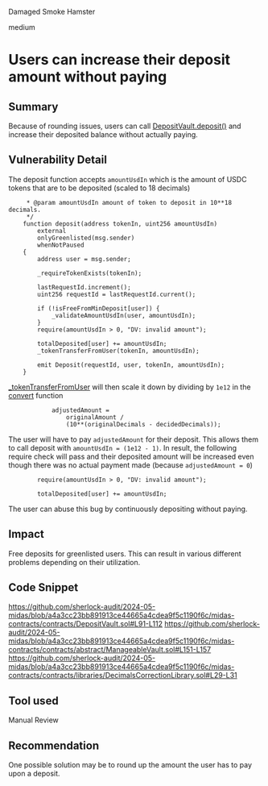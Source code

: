 Damaged Smoke Hamster

medium

# Users can increase their deposit amount without paying

## Summary
Because of rounding issues, users can call [DepositVault.deposit()](https://github.com/sherlock-audit/2024-05-midas/blob/a4a3cc23bb891913ce44665a4cdea9f5c1190f6c/midas-contracts/contracts/DepositVault.sol#L91-L112) and increase their deposited balance without actually paying.

## Vulnerability Detail
The deposit function accepts `amountUsdIn` which is the amount of USDC tokens that are to be deposited (scaled to 18 decimals)
```solidity
     * @param amountUsdIn amount of token to deposit in 10**18 decimals.
     */
    function deposit(address tokenIn, uint256 amountUsdIn)
        external
        onlyGreenlisted(msg.sender)
        whenNotPaused
    {
        address user = msg.sender;

        _requireTokenExists(tokenIn);

        lastRequestId.increment();
        uint256 requestId = lastRequestId.current();

        if (!isFreeFromMinDeposit[user]) {
            _validateAmountUsdIn(user, amountUsdIn);
        }
        require(amountUsdIn > 0, "DV: invalid amount");

        totalDeposited[user] += amountUsdIn;
        _tokenTransferFromUser(tokenIn, amountUsdIn);

        emit Deposit(requestId, user, tokenIn, amountUsdIn);
    }
```

[_tokenTransferFromUser](https://github.com/sherlock-audit/2024-05-midas/blob/a4a3cc23bb891913ce44665a4cdea9f5c1190f6c/midas-contracts/contracts/abstract/ManageableVault.sol#L151-L157) will then scale it down by dividing by `1e12` in the [convert](https://github.com/sherlock-audit/2024-05-midas/blob/a4a3cc23bb891913ce44665a4cdea9f5c1190f6c/midas-contracts/contracts/libraries/DecimalsCorrectionLibrary.sol#L29-L31) function
```solidity
            adjustedAmount =
                originalAmount /
                (10**(originalDecimals - decidedDecimals));
```

The user will have to pay `adjustedAmount` for their deposit. This allows them to call deposit with `amountUsdIn = (1e12 - 1)`.
In result, the following require check will pass and their deposited amount will be increased even though there was no actual payment made (because `adjustedAmount = 0`)
```solidity
        require(amountUsdIn > 0, "DV: invalid amount");

        totalDeposited[user] += amountUsdIn;
```

The user can abuse this bug by continuously depositing without paying.
## Impact
Free deposits for greenlisted users. This can result in various different problems depending on their utilization.
## Code Snippet
https://github.com/sherlock-audit/2024-05-midas/blob/a4a3cc23bb891913ce44665a4cdea9f5c1190f6c/midas-contracts/contracts/DepositVault.sol#L91-L112
https://github.com/sherlock-audit/2024-05-midas/blob/a4a3cc23bb891913ce44665a4cdea9f5c1190f6c/midas-contracts/contracts/abstract/ManageableVault.sol#L151-L157
https://github.com/sherlock-audit/2024-05-midas/blob/a4a3cc23bb891913ce44665a4cdea9f5c1190f6c/midas-contracts/contracts/libraries/DecimalsCorrectionLibrary.sol#L29-L31
## Tool used

Manual Review

## Recommendation
One possible solution may be to round up the amount the user has to pay upon a deposit.
